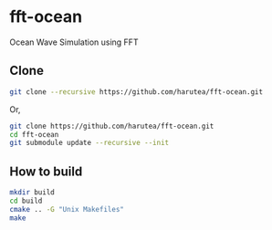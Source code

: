 # fft-ocean
Ocean Wave Simulation using FFT

## Clone
```bash
git clone --recursive https://github.com/harutea/fft-ocean.git
```
Or,
```bash
git clone https://github.com/harutea/fft-ocean.git
cd fft-ocean
git submodule update --recursive --init
```

## How to build
```bash
mkdir build
cd build
cmake .. -G "Unix Makefiles"
make
```
